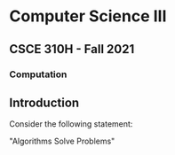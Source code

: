 
# Computer Science III
## CSCE 310H - Fall 2021
### Computation

## Introduction

Consider the following statement:

"Algorithms Solve Problems"

